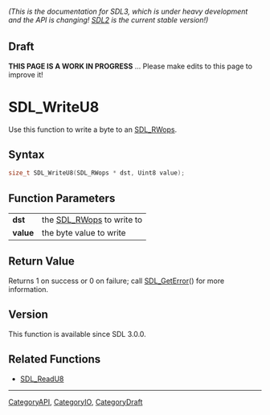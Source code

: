 ###### (This is the documentation for SDL3, which is under heavy development and the API is changing! [SDL2](https://wiki.libsdl.org/SDL2/) is the current stable version!)

## Draft

**THIS PAGE IS A WORK IN PROGRESS** ... Please make edits to this page to improve it!


<!-- #*^*^*^*^*See https://wiki.libsdl.org/SGFunctions for details on editing this page*^*^*^*^* -->
# SDL_WriteU8

Use this function to write a byte to an [SDL_RWops](SDL_RWops).

## Syntax

```c
size_t SDL_WriteU8(SDL_RWops * dst, Uint8 value);

```

## Function Parameters

|               |                                        |
| ------------- | -------------------------------------- |
| **dst**       | the [SDL_RWops](SDL_RWops) to write to |
| **value**     | the byte value to write                |

## Return Value

Returns 1 on success or 0 on failure; call [SDL_GetError](SDL_GetError)()
for more information.

## Version

This function is available since SDL 3.0.0.

## Related Functions

* [SDL_ReadU8](SDL_ReadU8)

----
[CategoryAPI](CategoryAPI), [CategoryIO](CategoryIO), [CategoryDraft](CategoryDraft)


